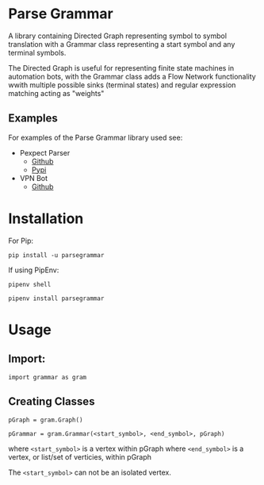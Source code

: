 # Parse Grammar

A library containing Directed Graph representing symbol to symbol translation with a Grammar class representing a start symbol and any terminal symbols.

The Directed Graph is useful for representing finite state machines in automation bots, with the Grammar class adds a Flow Network functionality wwith multiple possible sinks (terminal states) and regular expression matching acting as "weights"

## Examples

For examples of the Parse Grammar library used see:
- Pexpect Parser
	- [Github](https://github.com/lorkaan/pexpectparser)
	- [Pypi](https://pypi.org/project/pexpectparser/)
- VPN Bot
	- [Github](https://github.com/lorkkan/vpnBot)

Installation
============

For Pip:
```
pip install -u parsegrammar
```

If using PipEnv:
```
pipenv shell

pipenv install parsegrammar
```
Usage
=====
## Import:
```
import grammar as gram
```

## Creating Classes
```
pGraph = gram.Graph()

pGrammar = gram.Grammar(<start_symbol>, <end_symbol>, pGraph)
```

where `<start_symbol>` is a vertex within pGraph
where `<end_symbol>` is a vertex, or list/set of verticies, within pGraph

The `<start_symbol>` can not be an isolated vertex.
